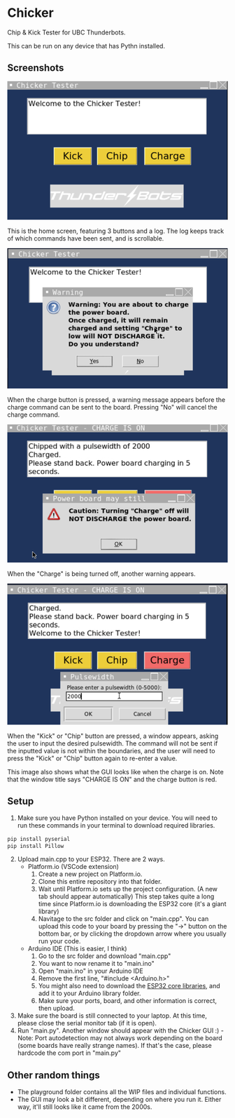 # Chicker
Chip &amp; Kick Tester for UBC Thunderbots. 

This can be run on any device that has Pythn installed.

## Screenshots

![home GUI](data/homeGUI.png)

This is the home screen, featuring 3 buttons and a log. The log keeps track of which commands have been sent, and is scrollable. 

![charge confirmation](data/chargeConf.png)

When the charge button is pressed, a warning message appears before the charge command can be sent to the board. Pressing "No" will cancel the charge command.

![charge off confirmation](data/chargeOff.png)

When the "Charge" is being turned off, another warning appears. 

![chick](data/chick.png)

When the "Kick" or "Chip" button are pressed, a window appears, asking the user to input the desired pulsewidth. The command will not be sent if the inputted value is not within the boundaries, and the user will need to press the "Kick" or "Chip" button again to re-enter a value.

This image also shows what the GUI looks like when the charge is on. Note that the window title says "CHARGE IS ON" and the charge button is red. 

## Setup
1. Make sure you have Python installed on your device. You will need to run these commands in your terminal to download required libraries.
  ```shell
  pip install pyserial
  pip install Pillow
  ```
2. Upload main.cpp to your ESP32. There are 2 ways.
    - Platform.io (VSCode extension)
      1. Create a new project on Platform.io. 
      2. Clone this entire repository into that folder.
      3. Wait until Platform.io sets up the project configuration. (A new tab should appear automatically) This step takes quite a long time since Platform.io is downloading the ESP32 core (it's a giant library)
      4. Navitage to the src folder and click on "main.cpp". You can upload this code to your board by pressing the "->" button on the bottom bar, or by clicking the dropdown arrow where you usually run your code.
    - Arduino IDE (This is easier, I think)
      1. Go to the src folder and download "main.cpp"
      2. You want to now rename it to "main.ino"
      3. Open "main.ino" in your Arduino IDE
      4. Remove the first line, "#include <Arduino.h>"
      5. You might also need to download the [ESP32 core libraries](https://github.com/espressif/arduino-esp32/tree/master), and add it to your Arduino library folder.
      6. Make sure your ports, board, and other information is correct, then upload. 
  3. Make sure the board is still connected to your laptop. At this time, please close the serial monitor tab (if it is open).
  4. Run "main.py". Another window should appear with the Chicker GUI :)
    - Note: Port autodetection may not always work depending on the board (some boards have really strange names). If that's the case, please hardcode the com port in "main.py"

## Other random things
- The playground folder contains all the WIP files and individual functions. 
- The GUI may look a bit different, depending on where you run it. Either way, it'll still looks like it came from the 2000s.

